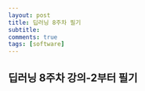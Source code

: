 ```yaml
---
layout: post
title: 딥러닝 8주차 필기
subtitle: 
comments: true
tags: [software]
---
```


<h2>딥러닝 8주차 강의-2부터 필기</h2>

